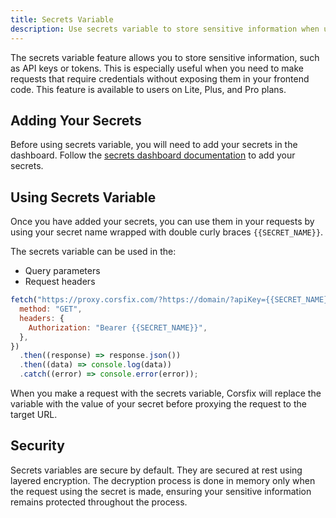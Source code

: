 ```yaml
---
title: Secrets Variable
description: Use secrets variable to store sensitive information when using Corsfix.
---
```


The secrets variable feature allows you to store sensitive information, such as API keys or tokens. This is especially useful when you need to make requests that require credentials without exposing them in your frontend code.
This feature is available to users on Lite, Plus, and Pro plans.

## Adding Your Secrets

Before using secrets variable, you will need to add your secrets in the dashboard. Follow the [secrets dashboard documentation](/docs/dashboard/secrets) to add your secrets.

## Using Secrets Variable

Once you have added your secrets, you can use them in your requests by using your secret name wrapped with double curly braces `{{SECRET_NAME}}`.

The secrets variable can be used in the:

- Query parameters
- Request headers

```js
fetch("https://proxy.corsfix.com/?https://domain/?apiKey={{SECRET_NAME}}", {
  method: "GET",
  headers: {
    Authorization: "Bearer {{SECRET_NAME}}",
  },
})
  .then((response) => response.json())
  .then((data) => console.log(data))
  .catch((error) => console.error(error));
```

When you make a request with the secrets variable, Corsfix will replace the variable with the value of your secret before proxying the request to the target URL.

## Security

Secrets variables are secure by default. They are secured at rest using layered encryption. The decryption process is done in memory only when the request using the secret is made, ensuring your sensitive information remains protected throughout the process.
